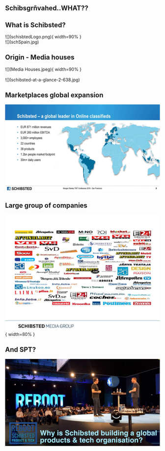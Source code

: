 #

## Schibsgrñvahed..WHAT?? 

## What is Schibsted?
<div id="left">
![](schisbtedLogo.png){ width=90% }
</div>
<div id="right">
![](schSpain.jpg)
</div>

## Origin - Media houses
<div id="left">
![](Media Houses.jpeg){ width=90% }
</div>
<div id="right">
<br>
![](schibsted-at-a-glance-2-638.jpg)
</div>

## Marketplaces global expansion
![](online-classifieds-leader.jpg)

## Large group of companies
![](schibsted-shaping-the-media-of-tomorrow-today-4-1024.jpg){ width=80% }

## And SPT?
![](schreboot.jpg)

<!-- 

## And SPT Platform Services?
It's about a *developer experience*...

## Edge team

## We are actually devops
    
No ops/support team 
    
-->
